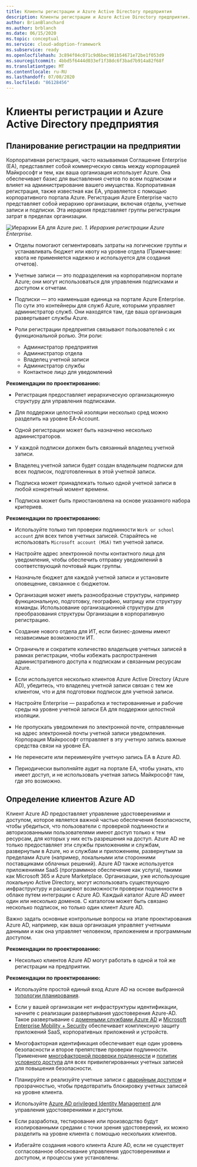 ```yaml
---
title: Клиенты регистрации и Azure Active Directory предприятия
description: Клиенты регистрации и Azure Active Directory предприятия.
author: BrianBlanchard
ms.author: brblanch
ms.date: 06/15/2020
ms.topic: conceptual
ms.service: cloud-adoption-framework
ms.subservice: ready
ms.openlocfilehash: 3c894f04c071c9d6bec981b54671e72be1f053d9
ms.sourcegitcommit: 4bbd5f6444d033ef1f38dc6f3bad7b914a82f68f
ms.translationtype: MT
ms.contentlocale: ru-RU
ms.lasthandoff: 07/08/2020
ms.locfileid: "86128456"
---
```

# <a name="enterprise-enrollment-and-azure-active-directory-tenants"></a>Клиенты регистрации и Azure Active Directory предприятия

## <a name="planning-for-enterprise-enrollment"></a>Планирование регистрации на предприятии

Корпоративная регистрация, часто называемая Соглашение Enterprise (EA), представляет собой коммерческую связь между корпорацией Майкрософт и тем, как ваша организация использует Azure. Она обеспечивает базис для выставления счетов по всем подпискам и влияет на администрирование вашего имущества. Корпоративная регистрация, также известная как EA, управляется с помощью корпоративного портала Azure. Регистрация Azure Enterprise часто представляет собой иерархию организации, включая отделы, учетные записи и подписки. Эта иерархия представляет группы регистрации затрат в пределах организации.

![Иерархии EA для Azure ](./media/ea.png)
 _рис. 1. Иерархия регистрации Azure Enterprise._

- Отделы помогают сегментировать затраты на логические группы и устанавливать бюджет или квоту на уровне отдела (Примечание: квота не применяется надежно и используется для создания отчетов).

- Учетные записи — это подразделения на корпоративном портале Azure; они могут использоваться для управления подписками и доступом к отчетам.

- Подписки — это наименьшая единица на портале Azure Enterprise. По сути это контейнеры для служб Azure, которыми управляет администратор служб. Они находятся там, где ваша организация развертывает службы Azure.

- Роли регистрации предприятия связывают пользователей с их функциональной ролью. Эти роли:
  - Администратор предприятия
  - Администратор отдела
  - Владелец учетной записи
  - Администратор службы
  - Контактное лицо для уведомлений

**Рекомендации по проектированию:**

- Регистрация предоставляет иерархическую организационную структуру для управления подписками.

- Для поддержки целостной изоляции несколько сред можно разделить на уровне EA-Account.

- Одной регистрации может быть назначено несколько администраторов.

- У каждой подписки должен быть связанный владелец учетной записи.

- Владелец учетной записи будет создан владельцем подписки для всех подписок, подготовленных в этой учетной записи.

- Подписка может принадлежать только одной учетной записи в любой конкретный момент времени.

- Подписка может быть приостановлена на основе указанного набора критериев.

**Рекомендации по проектированию:**

- Используйте только тип проверки подлинности `Work or school account` для всех типов учетных записей. Старайтесь не использовать `Microsoft account (MSA)` тип учетной записи.

- Настройте адрес электронной почты контактного лица для уведомления, чтобы обеспечить отправку уведомлений в соответствующий почтовый ящик группы.

- Назначьте бюджет для каждой учетной записи и установите оповещение, связанное с бюджетом.

- Организация может иметь разнообразные структуры, например функциональную, подготовку, географию, матрицу или структуру команды. Использование организационной структуры для преобразования структуры Организации в корпоративную регистрацию.

- Создание нового отдела для ИТ, если бизнес-домены имеют независимые возможности ИТ.

- Ограничьте и сократите количество владельцев учетных записей в рамках регистрации, чтобы избежать распространения административного доступа к подпискам и связанным ресурсам Azure.

- Если используется несколько клиентов Azure Active Directory (Azure AD), убедитесь, что владелец учетной записи связан с тем же клиентом, что и для подготовки подписок для учетной записи.

- Настройте Enterprise — разработка и тестированиеные и рабочие среды на уровне учетной записи EA для поддержки целостной изоляции.

- Не пропускать уведомления по электронной почте, отправленные на адрес электронной почты учетной записи уведомления. Корпорация Майкрософт отправляет в эту учетную запись важные средства связи на уровне EA.

- Не перенесите или переименуйте учетную запись EA в Azure AD.

- Периодически выполняйте аудит на портале EA, чтобы узнать, кто имеет доступ, и не использовать учетная запись Майкрософт там, где это возможно.

## <a name="define-azure-ad-tenants"></a>Определение клиентов Azure AD

Клиент Azure AD предоставляет управление удостоверениями и доступом, которое является важной частью обеспечения безопасности, чтобы убедиться, что пользователи с проверкой подлинности и авторизованными пользователями имеют доступ только к тем ресурсам, для которых у них есть разрешения на доступ. Azure AD не только предоставляет эти службы приложениям и службам, развернутым в Azure, но и службам и приложениям, развернутым за пределами Azure (например, локальными или сторонними поставщиками облачных решений). Azure AD также используется приложениями SaaS (программное обеспечение как услуга), такими как Microsoft 365 и Azure Marketplace. Организации, уже использующие локальную Active Directory, могут использовать существующую инфраструктуру и расширяют возможности проверки подлинности в облаке путем интеграции с Azure AD. Каждый каталог Azure AD имеет один или несколько доменов. С каталогом может быть связано несколько подписок, но только один клиент Azure AD.

Важно задать основные контрольные вопросы на этапе проектирования Azure AD, например, как ваша организация управляет учетными данными и как она управляет человеком, приложением и программным доступом.

**Рекомендации по проектированию:**

- Несколько клиентов Azure AD могут работать в одной и той же регистрации на предприятии.

**Рекомендации по проектированию:**

- Используйте простой единый вход Azure AD на основе выбранной [топологии планирования](https://docs.microsoft.com/azure/active-directory/hybrid/plan-connect-topologies).

- Если у вашей организации нет инфраструктуры идентификации, начните с реализации развертывания удостоверения Azure-AD. Такое развертывание с [доменными службами Azure AD](https://docs.microsoft.com/azure/active-directory-domain-services) и [Microsoft Enterprise Mobility + Security](https://docs.microsoft.com/mem/intune/fundamentals/what-is-intune) обеспечивает комплексную защиту приложений SaaS, корпоративных приложений и устройств.

- Многофакторная идентификация обеспечивает еще один уровень безопасности и второе препятствие проверки подлинности. Применение [многофакторной проверки подлинности](https://docs.microsoft.com/azure/active-directory/authentication/concept-mfa-howitworks) и [политик условного доступа](https://docs.microsoft.com/azure/active-directory/conditional-access/overview) для всех привилегированных учетных записей для повышения безопасности.

- Планируйте и реализуйте учетные записи с [аварийным доступом](https://docs.microsoft.com/azure/active-directory/users-groups-roles/directory-emergency-access) и прозрачностью, чтобы предотвратить блокировку учетных записей на уровне клиента.

- Используйте [Azure AD privileged Identity Management](https://docs.microsoft.com/azure/active-directory/privileged-identity-management/pim-configure) для управления удостоверениями и доступом.

- Если разработка, тестирование или производство будут изолированными средами с точки зрения удостоверений, их можно разделить на уровне клиента с помощью нескольких клиентов.

- Избегайте создания нового клиента Azure AD, если не существует согласованное обоснование управления удостоверениями и доступом, и процессы уже установлены.
